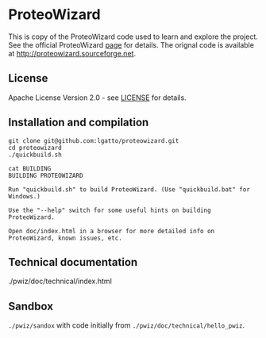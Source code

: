 # ProteoWizard

This is copy of the ProteoWizard code used to learn and explore the
project. See the official ProteoWizard
[page](http://proteowizard.sourceforge.net/) for details. The orignal
code is available at http://proteowizard.sourceforge.net.

## License

Apache License Version 2.0 - see [LICENSE](./LICENSE) for details.

## Installation and compilation

```
git clone git@github.com:lgatto/proteowizard.git
cd proteowizard
./quickbuild.sh
```

```
cat BUILDING 
BUILDING PROTEOWIZARD

Run "quickbuild.sh" to build ProteoWizard. (Use "quickbuild.bat" for Windows.) 

Use the "--help" switch for some useful hints on building ProteoWizard.

Open doc/index.html in a browser for more detailed info on
ProteoWizard, known issues, etc.
```

## Technical documentation

./pwiz/doc/technical/index.html

## Sandbox

`./pwiz/sandox` with code initially from `./pwiz/doc/technical/hello_pwiz`.
